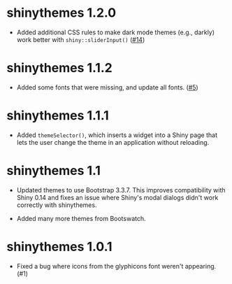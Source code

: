 shinythemes 1.2.0
=================

* Added additional CSS rules to make dark mode themes (e.g., darkly) work better with `shiny::sliderInput()` ([#14](https://github.com/rstudio/shinythemes/pull/14))

shinythemes 1.1.2
=================

* Added some fonts that were missing, and update all fonts. ([#5](https://github.com/rstudio/shinythemes/issues/5))

shinythemes 1.1.1
=================

* Added `themeSelector()`, which inserts a widget into a Shiny page that lets the user change the theme in an application without reloading.

shinythemes 1.1
=================

* Updated themes to use Bootstrap 3.3.7. This improves compatibility with Shiny 0.14 and fixes an issue where Shiny's modal dialogs didn't work correctly with shinythemes.

* Added many more themes from Bootswatch.

shinythemes 1.0.1
=================

* Fixed a bug where icons from the glyphicons font weren't appearing. (#1)
